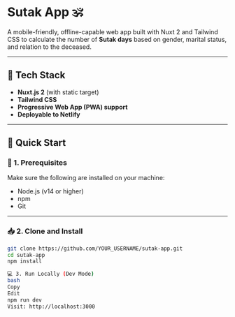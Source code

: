 # Sutak App 🕉️

A mobile-friendly, offline-capable web app built with Nuxt 2 and Tailwind CSS to calculate the number of **Sutak days** based on gender, marital status, and relation to the deceased.

---

## 🧱 Tech Stack

- **Nuxt.js 2** (with static target)
- **Tailwind CSS**
- **Progressive Web App (PWA) support**
- **Deployable to Netlify**

---

## 🚀 Quick Start

### 🔧 1. Prerequisites

Make sure the following are installed on your machine:

- Node.js (v14 or higher)
- npm
- Git

---

### 📥 2. Clone and Install

```bash
git clone https://github.com/YOUR_USERNAME/sutak-app.git
cd sutak-app
npm install

💻 3. Run Locally (Dev Mode)
bash
Copy
Edit
npm run dev
Visit: http://localhost:3000